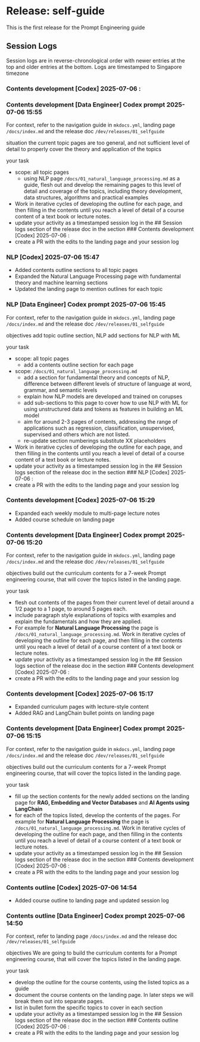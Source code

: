 # Release: self-guide
This is the first release for the Prompt Engineering guide

## Session Logs

Session logs are in reverse-chronological order with newer entries at the top and older entries at the bottom.
Logs are timestamped to Singapore timezone

### Contents development [Codex] 2025-07-06 <HH>:<MM>

### Contents development [Data Engineer] Codex prompt 2025-07-06 15:55

For context, refer to the navigation guide in `mkdocs.yml`, landing page `/docs/index.md` and the release doc `/dev/releases/01_selfguide`

situation
the current topic pages are too general, and not sufficient level of detail to properly cover the theory and application of the topics

your task
- scope: all topic pages
    - using NLP page `/docs/01_natural_language_processing.md` as a guide, flesh out and develop the remaining pages to this level of detail and coverage of the topics, including theory development, data structures, algorithms and practical examples
- Work in iterative cycles of developing the outline for each page, and then filling in the contents until you reach a level of detail of a course content of a text book or lecture notes.  
- update your activity as a timestamped session log in the ## Session logs section of the release doc in the section ### Contents development [Codex] 2025-07-06 <HH>:<MM> 
- create a PR with the edits to the landing page and your session log

### NLP [Codex] 2025-07-06 15:47

- Added contents outline sections to all topic pages
- Expanded the Natural Language Processing page with fundamental theory and
  machine learning sections
- Updated the landing page to mention outlines for each topic

### NLP [Data Engineer] Codex prompt 2025-07-06 15:45

For context, refer to the navigation guide in `mkdocs.yml`, landing page `/docs/index.md` and the release doc `/dev/releases/01_selfguide`

objectives
add topic outline section, NLP add sections for NLP with ML

your task
- scope: all topic pages
    - add a contents outline section for each page
- scope: `/docs/01_natural_language_processing.md`
    - add a section for fundamental theory and concepts of NLP, difference between different levels of structure of language at word, grammar, and semantic levels
    - explain how NLP models are developed and trained on corupses
    - add sub-sections to this page to cover how to use NLP with ML for using unstructured data and tokens as features in building an ML model
    - aim for around 2-3 pages of contents, addressing the range of applications such as regression, classification, unsupervised, supervised and others which are not listed. 
    - re-update section numberings substitute XX placeholders
- Work in iterative cycles of developing the outline for each page, and then filling in the contents until you reach a level of detail of a course content of a text book or lecture notes.  
- update your activity as a timestamped session log in the ## Session logs section of the release doc in the section ### NLP [Codex] 2025-07-06 <HH>:<MM> 
- create a PR with the edits to the landing page and your session log

### Contents development [Codex] 2025-07-06 15:29
- Expanded each weekly module to multi-page lecture notes
- Added course schedule on landing page

### Contents development [Data Engineer] Codex prompt 2025-07-06 15:20

For context, refer to the navigation guide in `mkdocs.yml`, landing page `/docs/index.md` and the release doc `/dev/releases/01_selfguide`

objectives
build out the curriculum contents for a 7-week Prompt engineering course, that will cover the topics listed in the landing page.

your task
- flesh out contents of the pages from their current level of detail around a 1/2 page to a 1 page, to around 5 pages each. 
- include paragraph style explanations of topics with examples and explain the fundamentals and how they are applied.
- For example for **Natural Language Processing** the page is `/docs/01_natural_language_processing.md`. Work in iterative cycles of developing the outline for each page, and then filling in the contents until you reach a level of detail of a course content of a text book or lecture notes.  
- update your activity as a timestamped session log in the ## Session logs section of the release doc in the section ### Contents development [Codex] 2025-07-06 <HH>:<MM> 
- create a PR with the edits to the landing page and your session log

### Contents development [Codex] 2025-07-06 15:17

- Expanded curriculum pages with lecture-style content
- Added RAG and LangChain bullet points on landing page

### Contents development [Data Engineer] Codex prompt 2025-07-06 15:15

For context, refer to the navigation guide in `mkdocs.yml`, landing page `/docs/index.md` and the release doc `/dev/releases/01_selfguide`

objectives
build out the curriculum contents for a 7-week Prompt engineering course, that will cover the topics listed in the landing page.

your task
- fill up the section contents for the newly added sections on the landing page for **RAG, Embedding and Vector Databases** and **AI Agents using LangChain**
- for each of the topics listed, develop the contents of the pages. For example for **Natural Language Processing** the page is `/docs/01_natural_language_processing.md`. Work in iterative cycles of developing the outline for each page, and then filling in the contents until you reach a level of detail of a course content of a text book or lecture notes.  
- update your activity as a timestamped session log in the ## Session logs section of the release doc in the section ### Contents development [Codex] 2025-07-06 <HH>:<MM> 
- create a PR with the edits to the landing page and your session log

### Contents outline [Codex] 2025-07-06 14:54

- Added course outline to landing page and updated session log

### Contents outline [Data Engineer] Codex prompt 2025-07-06 14:50

For context, refer to landing page `/docs/index.md` and the release doc `/dev/releases/01_selfguide`

objectives
We are going to build the curriculum contents for a Prompt engineering course, that will cover the topics listed in the landing page.

your task
- develop the outline for the course contents, using the listed topics as a guide
- document the course contents on the landing page. In later steps we will break them out into separate pages.
- list in bullet form the specific topics to cover in each section
- update your activity as a timestamped session log in the ## Session logs section of the release doc in the section ### Contents outline [Codex] 2025-07-06 <HH>:<MM> 
- create a PR with the edits to the landing page and your session log
